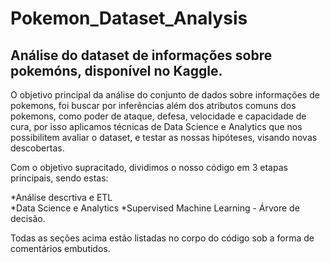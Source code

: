 # Pokemon_Dataset_Analysis
## Análise do dataset de informações sobre pokemóns, disponível no Kaggle.


O objetivo principal da análise do conjunto de dados sobre informações de pokemons, foi buscar por inferências além dos atributos comuns dos pokemons, como poder de ataque, defesa, velocidade e capacidade de cura, por isso aplicamos técnicas de Data Science e Analytics que nos possibilitem avaliar o dataset, e testar as nossas hipóteses, visando novas descobertas. 

Com o objetivo supracitado, dividimos o nosso código em 3 etapas principais, sendo estas: 

*Análise descrtiva e ETL  
*Data Science e Analytics 
*Supervised Machine Learning - Árvore de decisão. 

Todas as seções acima estão listadas no corpo do código sob a forma de comentários embutidos. 
